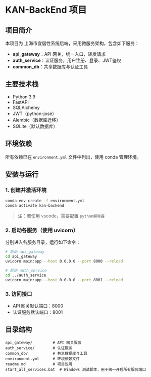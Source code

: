 # KAN-BackEnd 项目

## 项目简介
本项目为 上海市宜居性系统后端，采用微服务架构，包含如下服务：
- **api_gateway**：API 网关，统一入口，转发请求
- **auth_service**：认证服务，用户注册、登录、JWT鉴权
- **common_db**：共享数据库与认证工具

## 主要技术栈
- Python 3.9
- FastAPI
- SQLAlchemy
- JWT（python-jose）
- Alembic（数据库迁移）
- SQLite（默认数据库）

## 环境依赖
所有依赖已在 `environment.yml` 文件中列出，使用 conda 管理环境。

## 安装与运行

### 1. 创建并激活环境
```bash
conda env create -f environment.yml
conda activate kan-backend
```
> 注：若使用 vscode，需要配置 `python解释器`

### 2. 启动各服务（使用 uvicorn）
分别进入各服务目录，运行如下命令：

```bash
# 启动 api_gateway
cd api_gateway
uvicorn main:app --host 0.0.0.0 --port 8000 --reload

# 启动 auth_service
cd ../auth_service
uvicorn main:app --host 0.0.0.0 --port 8001 --reload


```

### 3. 访问接口
- API 网关默认端口：8000
- 认证服务默认端口：8001

## 目录结构
```
api_gateway/         # API 网关服务
auth_service/        # 认证服务
common_db/           # 共享数据库与工具
environment.yml      # 环境依赖文件
readme.md            # 项目说明
start_all_services.bat  # Windows 测试脚本，用于统一开启所有服务端口
```


